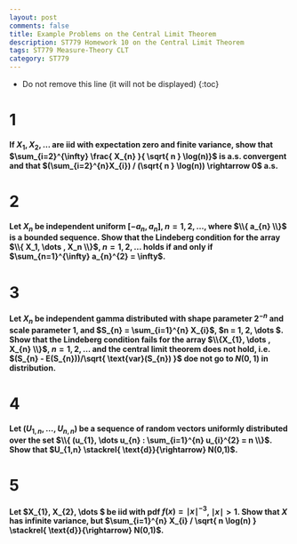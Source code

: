 ```yaml
---
layout: post
comments: false
title: Example Problems on the Central Limit Theorem
description: ST779 Homework 10 on the Central Limit Theorem
tags: ST779 Measure-Theory CLT
category: ST779
---
```


* Do not remove this line (it will not be displayed)
{:toc}

# 1
**If $X_1, X_{2}, \dots$ are iid with expectation zero and finite variance, show that $\sum_{i=2}^{\infty} \frac{ X_{n} }{ \sqrt{ n } \log(n)}$ is a.s. convergent and that $(\sum_{i=2}^{n}X_{i}) / (\sqrt{ n } \log(n)) \rightarrow 0$ a.s.**



# 2
**Let $X_{n}$ be independent uniform $[-a_{n}, a_{n}]$, $n = 1, 2, \dots$, where $\\{ a_{n} \\}$ is a bounded sequence. Show that the Lindeberg condition for the array $\\{ X_1, \dots , X_n \\}$, $n = 1, 2, \dots$ holds if and only if $\sum_{n=1}^{\infty} a_{n}^{2} = \infty$.**




# 3
**Let $X_{n}$ be independent gamma distributed with shape parameter $2^{-n}$ and scale parameter 1, and $S_{n} = \sum_{i=1}^{n} X_{i}$, $n = 1, 2, \dots $. Show that the Lindeberg condition fails for the array $\\{X_{1}, \dots , X_{n} \\}$, $n = 1, 2, \dots$ and the central limit theorem does not hold, i.e. $(S_{n} - E(S_{n}))/\sqrt{ \text{var}(S_{n}) }$ doe not go to $N(0,1)$ in distribution.**




# 4
**Let $(U_{1,n} , \dots , U_{n,n})$ be a sequence of random vectors uniformly distributed over the set $\\{ (u_{1}, \dots u_{n} : \sum_{i=1}^{n} u_{i}^{2} = n \\}$. Show that $U_{1,n} \stackrel{ \text{d}}{\rightarrow} N(0,1)$.**



# 5
**Let $X_{1}, X_{2}, \dots $ be iid with pdf $f(x) = \mid x \mid ^{-3}$, $\mid x \mid > 1$. Show that $X$ has infinite variance, but $\sum_{i=1}^{n} X_{i} / \sqrt{ n \log(n) } \stackrel{ \text{d}}{\rightarrow} N(0,1)$.**